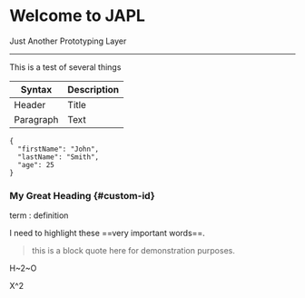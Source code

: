 # Welcome to JAPL

Just Another Prototyping Layer

---

This is a test
of several things

| Syntax    | Description |
| --------- | ----------- |
| Header    | Title       |
| Paragraph | Text        |


```
{
  "firstName": "John",
  "lastName": "Smith",
  "age": 25
}
```

### My Great Heading {#custom-id}

term
: definition

I need to highlight these ==very important words==.

> this is a block quote here for demonstration purposes.

H~2~O

X^2

